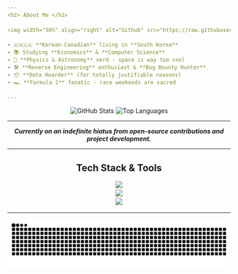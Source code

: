 ```yaml
---
<h2> About Me </h2>

<img width="50%" align="right" alt="Github" src="https://raw.githubusercontent.com/WHTJEON/WHTJEON/a06567a7305fd09e4dc598d3a52c5e6c9045d4de/git-header.svg" />

- 🇰🇷🇨🇦 **Korean-Canadian** living in **South Korea**
- 📚 Studying **Economics** & **Computer Science**
- 🔭 **Physics & Astronomy** nerd - space is way too cool
- 🛠 **Reverse Engineering** enthusiast & **Bug Bounty Hunter**
- 📦 **Data Hoarder** (for totally justifiable reasons)
- 🏎 **Formula 1** fanatic - race weekends are sacred

---
```


<div align="center">
  <img src="https://github-readme-stats.vercel.app/api?username=WHTJEON&hide_title=true&hide_rank=true&show_icons=true&include_all_commits=true&count_private=true&disable_animations=false&theme=dracula&locale=en&hide_border=true" height="150" alt="GitHub Stats" />
  <img src="https://github-readme-stats.vercel.app/api/top-langs?username=WHTJEON&locale=en&hide_title=true&layout=compact&card_width=320&langs_count=5&theme=darcula&hide_border=true" height="150" alt="Top Languages" />
</div>

---
<p align="center">
  <b><i>Currently on an indefinite hiatus from open-source contributions and project development.</i></b>
</p>

---

<h2 align="center">Tech Stack & Tools</h2>

<p align="center">
  <img src="https://skillicons.dev/icons?i=py,c,cpp,nextjs,vue,nodejs,js,ts,html,css,bootstrap" height="40" />
  <br>
  <img src="https://skillicons.dev/icons?i=electron,qt,flask,fastapi,cloudflare,docker,git,github,linux,mysql,selenium" height="40" />
  <br>
  <img src="https://skillicons.dev/icons?i=md,regex,vercel,netlify,ae,pr,ai,ps" height="40" />
</p>

---

<p align="center">
  <img src="https://raw.githubusercontent.com/WHTJEON/WHTJEON/output/snake.svg" alt="Snake animation" />
</p>
